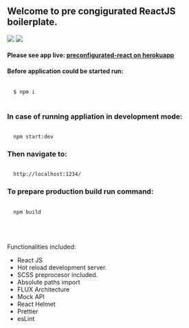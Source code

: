 <h2>Welcome to pre congigurated ReactJS boilerplate.</h2>

<a href="https://david-dm.org/michalmuchakr/preconfigurated-react" title="dependencies status"><img src="https://david-dm.org/michalmuchakr/preconfigurated-react/status.svg"/></a> <a href="https://david-dm.org/michalmuchakr/preconfigurated-react?type=dev" title="devDependencies status"><img src="https://david-dm.org/michalmuchakr/preconfigurated-react/dev-status.svg"/></a>

<h4>
  Please see app live: 
  <a href="https://preconfigurated-react.herokuapp.com/">
    preconfigurated-react on herokuapp
  </a>
</h3>

<h4>
  Before application could be started run:
</h3>

<code>
  $ npm i
</code>
<br />

<h3>
  In case of running appliation in development mode:
</h3>

<code>
  npm start:dev
</code>

<h3>
  Then navigate to: 
</h3>

<code>
  http://localhost:1234/
</code>

<h3>
  To prepare production build run command:
</h3>

<code>
  npm build
</code>

<br />
<br />
<br />

<p>
  Functionalities included:
</p>

<ul>
  <li>
    React JS
  </li>
  <li>
    Hot reload development server.
  </li>
  <li>
    SCSS preprocesor included.
  </li>
  <li>
    Absolute paths import
  </li>
  <li>
    FLUX Architecture
  </li>
  <li>
    Mock API
  </li>
  <li>
    React Helmet
  </li>
  <li>
    Prettier
  </li>
  <li>
    esLint
  </li>
</ul>
